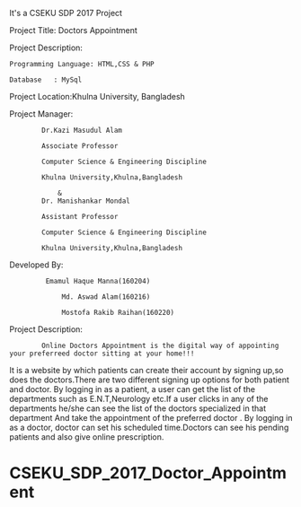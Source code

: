 It's a CSEKU SDP 2017 Project



Project Title: Doctors Appointment



Project Description:

	Programming Language: HTML,CSS & PHP
	
	Database   : MySql

Project Location:Khulna University, Bangladesh



Project Manager:   

		    Dr.Kazi Masudul Alam
		    
		    Associate Professor
		    
		    Computer Science & Engineering Discipline
		    
		    Khulna University,Khulna,Bangladesh
		    
				&
		    Dr. Manishankar Mondal
		    
		    Assistant Professor
		    
		    Computer Science & Engineering Discipline
		    
		    Khulna University,Khulna,Bangladesh

Developed By:

		     Emamul Haque Manna(160204)
		     
	             Md. Aswad Alam(160216)
		     
	             Mostofa Rakib Raihan(160220)

Project Description:

		    Online Doctors Appointment is the digital way of appointing your preferreed doctor sitting at your home!!!

It is a website by which patients can create their account by signing up,so does the doctors.There are two different signing up options for both patient and doctor.
By logging in as a patient, a user can get the list of the departments such as E.N.T,Neurology etc.If a user clicks in any of the departments he/she can see the list of the doctors specialized in that department
And take the appointment of the preferred doctor .
By logging in as a doctor, doctor can set his scheduled time.Doctors can see his pending patients and also give online prescription.
# CSEKU_SDP_2017_Doctor_Appointment
